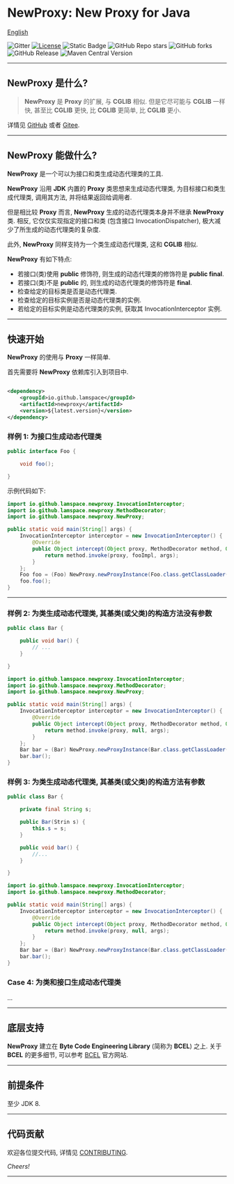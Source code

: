 # NewProxy: New Proxy for Java

[English](./README.md)

![Gitter](https://img.shields.io/gitter/room/lamspace/newproxy)
[![License](https://img.shields.io/badge/license-Apache%202-4EB1BA.svg)](https://www.apache.org/licenses/LICENSE-2.0.html)
![Static Badge](https://img.shields.io/badge/NewProxy-New%20Proxy%20for%20Java-color=red)
![GitHub Repo stars](https://img.shields.io/github/stars/lamspace/newproxy)
![GitHub forks](https://img.shields.io/github/forks/lamspace/newproxy)
![GitHub Release](https://img.shields.io/github/v/release/lamspace/newproxy)
![Maven Central Version](https://img.shields.io/maven-central/v/io.github.lamspace/newproxy)

---

## NewProxy 是什么?

> **NewProxy** 是 **Proxy** 的扩展, 与 **CGLIB** 相似. 但是它尽可能与 **CGLIB** 一样快, 甚至比 **CGLIB** 更快,
> 比 **CGLIB** 更简单, 比 **CGLIB** 更小.

详情见 [GitHub](https://github.com/LamSpace/newproxy-samples) 或者 [Gitee](https://gitee.com/LamTong/newproxy-samples).

---

## NewProxy 能做什么?

**NewProxy** 是一个可以为接口和类生成动态代理类的工具.

**NewProxy** 沿用 **JDK** 内置的 **Proxy** 类思想来生成动态代理类, 为目标接口和类生成代理类, 调用其方法, 并将结果返回给调用者.

但是相比较 **Proxy** 而言, **NewProxy** 生成的动态代理类本身并不继承 **NewProxy** 类. 相反, 它仅仅实现指定的接口和类
(包含接口 InvocationDispatcher), 极大减少了所生成的动态代理类的复杂度.

此外, **NewProxy** 同样支持为一个类生成动态代理类, 这和 **CGLIB** 相似.

**NewProxy** 有如下特点:

* 若接口(类)使用 **public** 修饰符, 则生成的动态代理类的修饰符是 **public final**.
* 若接口(类)不是 **public** 的, 则生成的动态代理类的修饰符是 **final**.
* 检查给定的目标类是否是动态代理类.
* 检查给定的目标实例是否是动态代理类的实例.
* 若给定的目标实例是动态代理类的实例, 获取其 InvocationInterceptor 实例.

---

## 快速开始

**NewProxy** 的使用与 **Proxy** 一样简单.

首先需要将 **NewProxy** 依赖库引入到项目中.

```xml

<dependency>
    <groupId>io.github.lamspace</groupId>
    <artifactId>newproxy</artifactId>
    <version>${latest.version}</version>
</dependency>
```

### 样例 1: 为接口生成动态代理类

```java
public interface Foo {

    void foo();

}
```

示例代码如下:

```java
import io.github.lamspace.newproxy.InvocationInterceptor;
import io.github.lamspace.newproxy.MethodDecorator;
import io.github.lamspace.newproxy.NewProxy;

public static void main(String[] args) {
    InvocationInterceptor interceptor = new InvocationInterceptor() {
        @Override
        public Object intercept(Object proxy, MethodDecorator method, Object[] args) {
            return method.invoke(proxy, fooImpl, args);
        }
    };
    Foo foo = (Foo) NewProxy.newProxyInstance(Foo.class.getClassLoader(), interceptor, null, null, Foo.class);
    foo.foo();
}
```

---

### 样例 2: 为类生成动态代理类, 其基类(或父类)的构造方法没有参数

```java
public class Bar {

    public void bar() {
        // ...
    }

}
```

```java
import io.github.lamspace.newproxy.InvocationInterceptor;
import io.github.lamspace.newproxy.MethodDecorator;
import io.github.lamspace.newproxy.NewProxy;

public static void main(String[] args) {
    InvocationInterceptor interceptor = new InvocationInterceptor() {
        @Override
        public Object intercept(Object proxy, MethodDecorator method, Object[] args) throws Throwable {
            return method.invoke(proxy, null, args);
        }
    };
    Bar bar = (Bar) NewProxy.newProxyInstance(Bar.class.getClassLoader(), interceptor, null, null, Bar.class);
    bar.bar();
}
```

### 样例 3: 为类生成动态代理类, 其基类(或父类)的构造方法有参数

```java
public class Bar {

    private final String s;

    public Bar(Strin s) {
        this.s = s;
    }

    public void bar() {
        //...
    }

}
```

```java
import io.github.lamspace.newproxy.InvocationInterceptor;
import io.github.lamspace.newproxy.MethodDecorator;

public static void main(String[] args) {
    InvocationInterceptor interceptor = new InvocationInterceptor() {
        @Override
        public Object intercept(Object proxy, MethodDecorator method, Object[] args) throws Throwable {
            return method.invoke(proxy, null, args);
        }
    };
    Bar bar = (Bar) NewProxy.newProxyInstance(Bar.class.getClassLoader(), interceptor, new Class<?>[]{String.class}, new Object[]{"Hello World!"}, Bar.class);
    bar.bar();
}
```

### Case 4: 为类和接口生成动态代理类

...

---

## 底层支持

**NewProxy** 建立在 **Byte Code Engineering Library** (简称为 **BCEL**) 之上. 关于 **BCEL** 的更多细节, 可以参考
[BCEL](https://commons.apache.org/proper/commons-bcel/) 官方网站.

---

## 前提条件

至少 JDK 8.

---

## 代码贡献

欢迎各位提交代码, 详情见 [CONTRIBUTING](./CONTRIBUTING.md).

*Cheers!*

---
